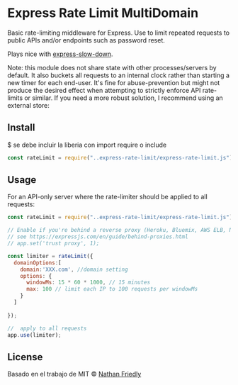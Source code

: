 # Express Rate Limit MultiDomain



Basic rate-limiting middleware for Express. Use to limit repeated requests to public APIs and/or endpoints such as password reset.

Plays nice with [express-slow-down](https://www.npmjs.com/package/express-slow-down).

Note: this module does not share state with other processes/servers by default. It also buckets all requests to an internal clock rather than starting a new timer for each end-user. It's fine for abuse-prevention but might not produce the desired effect when attempting to strictly enforce API rate-limits or similar. If you need a more robust solution, I recommend using an external store:


## Install


$ se debe incluir la liberia  con import require o include
```js
const rateLimit = require("..express-rate-limit/express-rate-limit.js");
```


## Usage

For an API-only server where the rate-limiter should be applied to all requests:

```js
const rateLimit = require("..express-rate-limit/express-rate-limit.js");

// Enable if you're behind a reverse proxy (Heroku, Bluemix, AWS ELB, Nginx, etc)
// see https://expressjs.com/en/guide/behind-proxies.html
// app.set('trust proxy', 1);

const limiter = rateLimit({
  domainOptions:[
    domain:'XXX.com', //domain setting
    options: {
      windowMs: 15 * 60 * 1000, // 15 minutes
      max: 100 // limit each IP to 100 requests per windowMs
    }
  ]
  
});

//  apply to all requests
app.use(limiter);
```


## License
Basado en el trabajo de 
MIT © [Nathan Friedly](http://nfriedly.com/)
